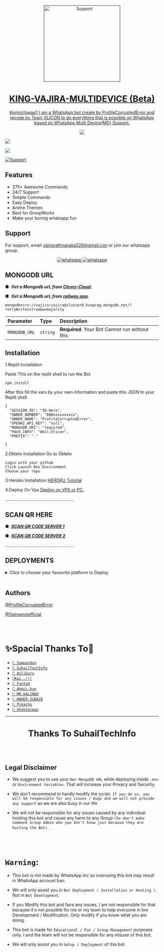</p>
<p align="center">
  <a href="">
    <img alt=Support height="250" src="https://telegra.ph/file/fb7993e24f7ecdaecbed5.jpg"> 
    </p>
    
</p>
<h1 align="center"> KING-VAJIRA-MULTIDEVICE (Beta)
</h1>
<p align="center"> 
  Konnichiwaa!! I am a WhatsApp bot create by ProfileCorruptedError and recode by Team XLICON to do everything that is possible on WhatsApp based on WhatsApp Multi Device(MD) Support.
  </p>

<p align="center"><img src="https://profile-counter.glitch.me/XLICON-MD/count.svg" /></p>

<p align="left"> 
  <a href="https://github.com/vajirabot1/KING-VAJIRA/stargazers">
    <img src="https://img.shields.io/github/stars/salmanytofficial/XLICON-MD?style=social">
    
   <p align="left">
  <a href="https://telegra.ph/file/fb7993e24f7ecdaecbed5.jpg/fork">
    <img src="https://img.shields.io/github/forks/salmanytofficial/XLICON-MD?label=Fork&style=social">
    
 
  <p align="left>
  <a href="https://github.com/vajirabot1"><img title="Support" src="https://img.shields.io/badge/Maintain-Yes-green.svg?style=for-the-badge&logo=xcode" /></a>
</p>

  
## Features

- 275+ Awesome Commands
- 24/7 Support
- Simple Commands
- Easy Deploy
- Anime Themes
- Best for GroupWorks
- Make your boring whatsapp fun


## Support

For support, email vajirarathnayaka529@gmail.con or join our whatsapp group.


<p align="center">
  <a aria-label="Join our chats" href="https://chat.whatsapp.com/BvNbfgOzzo77urGqoNjThk" target="_blank">
    <img alt="whatsapp" src="https://img.shields.io/badge/Join Group-25D366?style=for-the-badge&logo=whatsapp&logoColor=white" />
  </a>
<a aria-label="Support Contact" href="[(https://wa.me/94766943622?text=Hi!! ProfileCorruptedError Sir, I need Your Help)]" target="_blank">
    <img alt="whatsapp" src="https://img.shields.io/badge/Bot%20Whatsapp-25D366?style=for-the-badge&logo=whatsapp&logoColor=white" />
  </a>
  
</p>


## MONGODB URL


●.  ***Get a Mongodb urL from [Clever-Cloud](https://api.clever-cloud.com/v2/session/login).***

●.  ***Get a Mongodb urL from [railway.app](https://railway.app).***




```
mongodb+srv://vajira:vajira@cluster0.hzwqrqq.mongodb.net/?retryWrites=true&w=majority
```

| Parameter | Type     | Description                |
| :-------- | :------- | :------------------------- |
| `MONGODB_URL` | `string` | **Required**. Your Bot Cannot run without this|

## Installation

1.Replit Installation

Paste This on the replit shell to run the Bot

```
npm install
```

After this fill the vars by your own information and paste this JSON to your Replit shell

```
{
  "SESSION_ID": "ID-Here",
  "OWNER_NUMBER": "880xxxxxxxxxx",
  "OWNER_NAME": "ProfileCorruptedError",
  "OPENAI_API_KEY": "null",
  "MONGODB_URI": "required",
  "PACK_INFO": "Ahil;Xlicon",
  "PREFIX": "."
   
}
```


2.Okteto Installation
Go to Okteto


```
Login with your github
Click Launch Dev Environment
Choose your repo
```


3.Heroku Installation 
[HEROKU Tutorial](https://youtu.be/hH2qZyUjuF4?si=vqpl-caoBSkpcVNH)


4.Deploy On Vps
[Deploy on VPS or PC.](https://github.com/vajirabot1/KING-VAJIRA/blob/main/deploy-on-vps.md)


  ........................................................
  



## SCAN QR HERE


●. ***[SCAN QR CODE SERVER 1](https://secktorqrmd-4fab425d0d27.herokuapp.com/id)***
  
●. ***[SCAN QR CODE SERVER 2](https://replit.com/@ahil15/XLICON-MD-QR-V4?v=1)***

  ........................................................
  
  
  ## DEPLOYMENTS
  
  
  
  <details close>
<summary>Click to choose your favourite platform to Deploy</summary>
 
<br><br>   
   
<h4 align="center"> Deploy on Repl.it
</h4>

<p align="center" >
    <a href="https://repl.it/github/salmanytofficial/XLICON-MD">
    <img src="https://repl.it/badge/github/quiec/whatsasena" width="170px" alt="Deploy on REPLIT" >
    </a>
</p>

<p align="center" >
    <br>
    __________________________
    <br>
</p>



<br>
 
<h4 align="center"> Deploy on CodesSpace
</h4>

</p>

<p align="center" >
    <a href="https://github.com/codespaces/new">
    <img src="https://img.shields.io/badge/DEPLOY CODESPACE-h?color=black&style=for-the-badge&logo=visualstudiocode" width="170px" alt="Deploy on CodesSpaces" >
    </a>

</p>

<p align="center" >
    <br>
    __________________________
    <br>
</p>



<br>
 
<h4 align="center"> Deploy on Heroku
</h4>

</p>

<p align="center" >
    <a href="https://heroku.com/deploy?template=https://github.com/vajirabot1/KING-VAJIRA">
    <img src="https://www.herokucdn.com/deploy/button.png" width="170px" alt="Deploy on Heroku" >
    </a>

</p>

<p align="center" >
    <br>
    __________________________
    <br>
</p>




<br>
 
<h4 align="center"> Deploy On Koyeb
</h4>

</p>

<p align="center" >
    <a href="https://app.koyeb.com/apps/deploy?type=git&repository=github.com/https://github.com/salmanytofficial/XLICON-MD&branch=main&build_command=npm%20i&run_command=npm%20start&env[SESSION_ID]&env[OWNER_NUMBER]&env[MONGODB_URI]&&env[OWNER_NAME]&env[PREFIX]=.&env[THUMB_IMAGE]=https://telegra.ph/file/3c341828d86ee7a89c73f.jpg&env[email]=infiniteytff@gmail.com&env[global_url]=instagram.com/sla.sher_&env[FAKE_COUNTRY_CODE]=974&env[READ_MESSAGE]=false&env[DISABLE_PM]=false&env[ANTI_BAD_WORD]=fuck&env[WORKTYPE]=public&env[THEME]=GOJO&env[PACK_INFO]=XLICON;MD&name=xliconuser000&env[KOYEB_NAME]=profilecorruptederror&env[ANTILINK_VALUES]=chat.whatsapp.com&env[PORT]=8000">
    <img src="https://www.koyeb.com/static/images/deploy/button.svg" width="170px" alt="Deploy on Koyeb" >
    </a>

</p>

<p align="center" >
    <br>
    __________________________
    <br>
</p>



<br>


<h4 align="center"> Deploy on RailWay
</h4>
  
<p align="center">
    <a href="https://railway.app/new">
    <img src="https://railway.app/button.svg" alt="Deploy on Railway" width="170px">
    </a>
    
</p>

<p align="center" >
    <br>
    __________________________
    <br>

</p>




<br>


<h4 align="center"> Deploy on Okteto
</h4>
  
<p align="center">
    <a href="https://cloud.okteto.com">
    <img src="https://okteto.com/develop-okteto.svg" alt="Deploy on Okteto" width="170px">
    </a>
    
</p>

<p align="center" >
    <br>
    __________________________
    <br>

</p>



<br>

<h4 align="center"> Deploy on Mogenius
</h4>
  
<p align="center">
    <a href="https://studio.mogenius.com/">
    <img src="https://www.cloudflare.com/static/90073b1e5bd8a0765640a20febb3dc22/mogenius_logo_quer.png" alt="Deploy on Mogenius" width="170px">
    </a>
    
</p>

<p align="center" >
    <br>
    __________________________
    <br>
</p>

<br>

<h4 align="center"> Deploy on Uffizzi
</h4>
  
<p align="center">
    <a href="https://www.uffizzi.com/">
    <img src="https://i.ibb.co/Y29Kv4X/Screenshot-195.png" alt="Deploy on Uffizzi" width="125px">
    </a>
    
</p>

<br>

<h4 align="center"> Deploy on BoxMineWorld
</h4>
  
<p align="center">
    <a href="https://dash.boxmineworld.com/">
    <img src="https://graph.org/file/2af0e67f320986702ea24.jpg" alt="Deploy on Boxmineworld" width="175px">
    </a>
    <br>

</p>

<p align="center" >
    <br>
    __________________________
    <br>
</p>



</details>

<br>




## Authors


[@ProfileCorruptedError](https://www.github.com/ahil15)

[@Salmanytofficial](https://www.github.com/salmanytofficial)



</br></br>
<h1 align="left">  ✨Spacial Thanks To🎯
</h1>

* [`🎐 Sampandey`](https://github.com/SamPandey001)
* [`🎐 SuhailTechInfo`](https://github.com/SuhailTechInfo)
* [`🎐 AsliGuru`](https://github.com/Guru322)
* [`🎐Kai..!!!`](https://github.com/Kai0071)
* [`🎐 FantoX`](https://github.com/FantoX001)
* [`🎐 Ahmii-kun`](https://github.com/Ahmii-kun)
* [`🎐 MR-KALINDU`](https://github.com/MR-KALINDU)
* [`🎐 MAHER-ZUBAIR`](https://github.com/Maher-Zubair)
* [`🎐 Pikachu`](https://github.com/PikaBotz)
* [`🎐 XhekSalman`](https://github.com/salmanytofficial)

---

</p>
<h1 align="center"> Thanks To SuhailTechInfo 
</h1>
 <br><br>






## Legal Disclaimer

- We suggest you to use your `Own MongoDB URL` while deploying inside `.env` or `Environment Variables`. That will increase your Privacy and Security.


- We don't recommend to hardly modify the script. `If you do so, you will be responsible for any issues / bugs and we will not provide any support` as we are also busy in our life

- We will not be responsible for any issues caused by any individual hosting this bot and cause any harm to any Group `(So don't make someone Group Admin who you don't know just because they are hosting the Bot)`.

<br><br>

# ```Warning```:
    
- This bot is not made by WhatsApp.inc so overusing this bot may result in WhatsApp account ban.

- We will only assist you in `Bot Deployment ( Installation or Hosting )`. Not in `Bot Development`.

- If you Modify this bot and face any issues, I am not responsible for that because it's not possible for me or my team to help everyone in bot Development / Modification. Only modify if you know what you are doing.


- This bot is made for `Educational / Fun / Group Management` purposes only. I and the team will not be responsible for any misuse of this bot.


- We will only assist you in `Setup / Deployment` of this bot.

<br><br>
